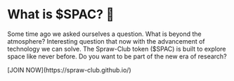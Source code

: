 # What is $SPAC? 🤔

Some time ago we asked ourselves a question. What is beyond the atmosphere? Interesting question that now with the advancement of technology we can solve. The Spraw-Club token ($SPAC) is built to explore space like never before. Do you want to be part of the new era of research?
<p></p>
[JOIN NOW](https://spraw-club.github.io/)
